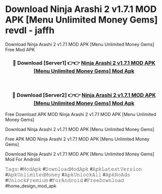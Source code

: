 # Download Ninja Arashi 2 v1.7.1 MOD APK [Menu Unlimited Money Gems] revdl - jaffh
Download Ninja Arashi 2 v1.7.1 MOD APK [Menu Unlimited Money Gems] Free Mod APK

<div align="center">
<h3>🔴 Download [Server1] 👉👉 <a href="https://apk-comot.site?title=Ninja_Arashi_2_v1.7.1_MOD_APK_[Menu_Unlimited_Money_Gems]">Ninja Arashi 2 v1.7.1 MOD APK [Menu Unlimited Money Gems] Mod Apk</a></h3><br>

<h3>🔴 Download [Server2] 👉👉 <a href="https://apk-comot.site?title=Ninja_Arashi_2_v1.7.1_MOD_APK_[Menu_Unlimited_Money_Gems]">Ninja Arashi 2 v1.7.1 MOD APK [Menu Unlimited Money Gems] Mod Apk</a></h3>
</div>


Free Download APK MOD Ninja Arashi 2 v1.7.1 MOD APK [Menu Unlimited Money Gems]

Download Ninja Arashi 2 v1.7.1 MOD APK [Menu Unlimited Money Gems] 

Free APK MOD Ninja Arashi 2 v1.7.1 MOD APK [Menu Unlimited Money Gems] 

Download Ninja Arashi 2 v1.7.1 MOD APK [Menu Unlimited Money Gems] Mod For Android

𝚃𝚊𝚐𝚜: #𝙼𝚘𝚍𝙰𝚙𝚔 #𝙳𝚘𝚠𝚗𝚕𝚘𝚊𝚍𝙼𝚘𝚍𝙰𝚙𝚔 #𝙰𝚙𝚔𝙻𝚊𝚝𝚎𝚜𝚝𝚅𝚎𝚛𝚜𝚒𝚘𝚗 #𝙰𝚙𝚔𝚄𝚗𝚕𝚒𝚖𝚒𝚝𝚎𝚍𝙼𝚘𝚗𝚎𝚢 #𝙰𝚙𝚔𝚄𝚗𝚕𝚘𝚌𝚔𝙰𝚕𝚕 #𝙰𝚙𝚔𝙽𝚘𝙰𝚍𝚜 #𝚄𝚗𝚕𝚘𝚌𝚔𝙿𝚛𝚎𝚖𝚒𝚞𝚖 #𝙵𝚘𝚛𝙰𝚗𝚍𝚛𝚘𝚒𝚍 #𝙵𝚛𝚎𝚎𝙳𝚘𝚠𝚗𝚕𝚘𝚊𝚍 #home_design_mod_apk